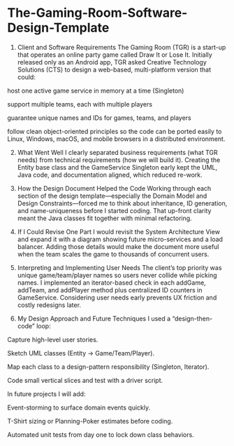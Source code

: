 # The-Gaming-Room-Software-Design-Template
1. Client and Software Requirements
The Gaming Room (TGR) is a start-up that operates an online party game called Draw It or Lose It. Initially released only as an Android app, TGR asked Creative Technology Solutions (CTS) to design a web-based, multi-platform version that could:

host one active game service in memory at a time (Singleton)

support multiple teams, each with multiple players

guarantee unique names and IDs for games, teams, and players

follow clean object-oriented principles so the code can be ported easily to Linux, Windows, macOS, and mobile browsers in a distributed environment.

2. What Went Well
I clearly separated business requirements (what TGR needs) from technical requirements (how we will build it). Creating the Entity base class and the GameService Singleton early kept the UML, Java code, and documentation aligned, which reduced re-work.

3. How the Design Document Helped the Code
Working through each section of the design template—especially the Domain Model and Design Constraints—forced me to think about inheritance, ID generation, and name-uniqueness before I started coding. That up-front clarity meant the Java classes fit together with minimal refactoring.

4. If I Could Revise One Part
I would revisit the System Architecture View and expand it with a diagram showing future micro-services and a load balancer. Adding those details would make the document more useful when the team scales the game to thousands of concurrent users.

5. Interpreting and Implementing User Needs
The client’s top priority was unique game/team/player names so users never collide while picking names. I implemented an iterator-based check in each addGame, addTeam, and addPlayer method plus centralized ID counters in GameService. Considering user needs early prevents UX friction and costly redesigns later.

6. My Design Approach and Future Techniques
I used a “design-then-code” loop:

Capture high-level user stories.

Sketch UML classes (Entity → Game/Team/Player).

Map each class to a design-pattern responsibility (Singleton, Iterator).

Code small vertical slices and test with a driver script.

In future projects I will add:

Event-storming to surface domain events quickly.

T-Shirt sizing or Planning-Poker estimates before coding.

Automated unit tests from day one to lock down class behaviors.
